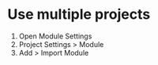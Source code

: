 # Use multiple projects

1. Open Module Settings
2. Project Settings > Module
3. Add > Import Module